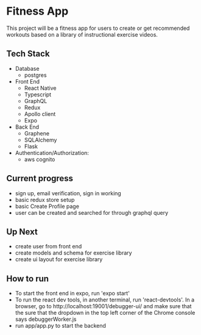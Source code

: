 # Fitness App

This project will be a fitness app for users to create or get recommended workouts based on a library of instructional exercise videos.  

## Tech Stack

- Database
  - postgres
- Front End
  - React Native
  - Typescript
  - GraphQL
  - Redux
  - Apollo client
  - Expo
- Back End
  - Graphene
  - SQLAlchemy
  - Flask
- Authentication/Authorization: 
  - aws cognito


## Current progress
  - sign up, email verification, sign in working
  - basic redux store setup
  - basic Create Profile page
  - user can be created and searched for through graphql query

## Up Next
  - create user from front end
  - create models and schema for exercise library
  - create ui layout for exercise library


## How to run

- To start the front end in expo, run 'expo start'
- To run the react dev tools, in another terminal, run 'react-devtools'. In a browser, go to http://localhost:19001/debugger-ui/ and make sure that the sure that the dropdown in the top left corner of the Chrome console says debuggerWorker.js
- run app/app.py to start the backend 